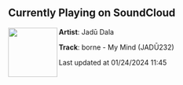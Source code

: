 ## Currently Playing on SoundCloud

[<img align="left" width="100" src="https://i1.sndcdn.com/artworks-qjdwxM1Wuskm8HfS-QgBWuw-t500x500.jpg">](https://soundcloud.com/jadudala/borne-my-mind-jadu232)

**Artist**: Jadū Dala 

**Track**: borne - My Mind (JADŪ232)

Last updated at 01/24/2024 11:45
